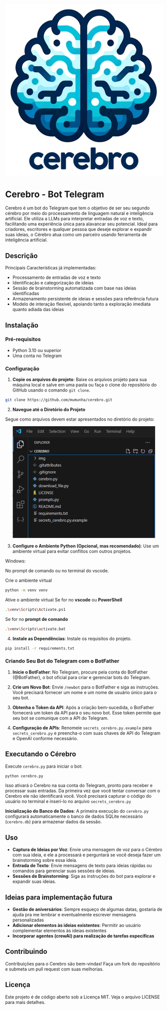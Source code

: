 <p align="center">
    <img src="img/cerebro.png" alt="cerebro">
</p>

# Cerebro - Bot Telegram

Cerebro é um bot do Telegram que tem o objetivo de ser seu segundo cérebro por meio do processamento de linguagem natural e inteligência artificial. Ele utiliza a LLMs para interpretar entradas de voz e texto, facilitando uma experiência única para alavancar seu potencial. Ideal para criadores, escritores e qualquer pessoa que deseje explorar e expandir suas ideias, o Cérebro atua como um parceiro usando ferramenta de inteligência artificial.

## Descrição


Principais Características já implementadas:
- Processamento de entradas de voz e texto
- Identificação e categorização de ideias
- Sessão de brainstorming automatizada com base nas ideias identificadas
- Armazenamento persistente de ideias e sessões para referência futura
- Modelo de interação flexível, apoiando tanto a exploração imediata quanto adiada das ideias

## Instalação

### Pré-requisitos

- Python 3.10 ou superior
- Uma conta no Telegram

### Configuração

1. **Copie os arquivos do projeto**: Baixe os arquivos projeto para sua máquina local e salve em uma pasta ou faça o clone do repositório do GitHub usando o comando `git clone`.
```sh
git clone https://github.com/mumunha/cerebro.git
```

2. **Navegue até o Diretório do Projeto**

Segue como arquivos devem estar apresentados no diretório do projeto:

<p align="center">
    <img src="img/arquivos_instalacao.png" alt="estrura arquivos">
</p>

3. **Configure o Ambiente Python (Opcional, mas recomendado)**: Use um ambiente virtual para evitar conflitos com outros projetos.

Windows:

No prompt de comando ou no terminal do vscode.

Crie o ambiente virtual
```sh
python -m venv venv
```
Ative o ambiente virtual
Se for no <b>vscode</b> ou <b>PowerShell</b>
```sh
.\venv\Scripts\Activate.ps1
```
Se for no <b>prompt de comando</b>
```sh
.\venv\Scripts\activate.bat
```
4. **Instale as Dependências**: Instale os requisitos do projeto.

```sh
pip install -r requirements.txt
```

### Criando Seu Bot do Telegram com o BotFather

1. **Inicie o BotFather**: No Telegram, procure pela conta do BotFather (@BotFather), o bot oficial para criar e gerenciar bots do Telegram.

2. **Crie um Novo Bot**: Envie `/newbot` para o BotFather e siga as instruções. Você precisará fornecer um nome e um nome de usuário único para o seu bot.

3. **Obtenha o Token da API**: Após a criação bem-sucedida, o BotFather fornecerá um token da API para o seu novo bot. Esse token permite que seu bot se comunique com a API do Telegram.

4. **Configuração de APIs**: Renomeie `secrets_cerebro.py.example` para `secrets_cerebro.py` e preencha-o com suas chaves de API do Telegram e OpenAI conforme necessário.

## Executando o Cérebro

Execute `cerebro.py` para iniciar o bot:
```sh
python cerebro.py
```
Isso ativará o Cerebro na sua conta do Telegram, pronto para receber e processar suas entradas. Da primeira vez que você tentar conversar com o Cerebro ele não identificará você. Você precisará capturar o código do usuário no terminal e inserí-lo no arquivo `secrets_cerebro.py`

**Inicialização do Banco de Dados**: A primeira execução do `cerebro.py` configurará automaticamente o banco de dados SQLite necessário (`cerebro.db`) para armazenar dados da sessão.

## Uso

- **Captura de Ideias por Voz**: Envie uma mensagem de voz para o Cérebro com sua ideia, e ele a processará e perguntará se você deseja fazer um brainstorming sobre essa ideia.
- **Entrada de Texto**: Envie mensagens de texto para ideias rápidas ou comandos para gerenciar suas sessões de ideias.
- **Sessões de Brainstorming**: Siga as instruções do bot para explorar e expandir suas ideias.

## Ideias para implementação futura

- **Gestão de aniversários**: Sempre esqueço de algumas datas, gostaria de ajuda pra me lembrar e eventualmente escrever mensagens personalizadas
- **Adicionar elementos às ideias existentes**: Permitir ao usuário complementar elementos às ideias existentes
- **Incorporar agentes (crewAI) para realização de tarefas específicas**

## Contribuindo

Contribuições para o Cerebro são bem-vindas! Faça um fork do repositório e submeta um pull request com suas melhorias.

## Licença

Este projeto é de código aberto sob a Licença MIT. Veja o arquivo LICENSE para mais detalhes.
